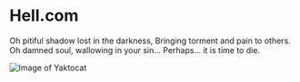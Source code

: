 # Hell.com


Oh pitiful shadow lost in the darkness,
Bringing torment and pain to others.
Oh damned soul, wallowing in your sin...
Perhaps... it is time to die.


![Image of Yaktocat](https://vignette.wikia.nocookie.net/hell-girl/images/e/e5/Hell_Link.png/revision/latest?cb=20181007172200)
